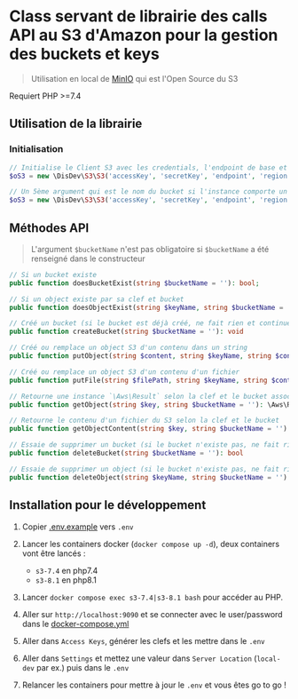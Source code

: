 # Class servant de librairie des calls API au S3 d'Amazon pour la gestion des buckets et keys

> Utilisation en local de [MinIO](https://min.io/docs/minio/linux/index.html) qui est l'Open Source du S3

Requiert PHP >=7.4

## Utilisation de la librairie

### Initialisation
```php
// Initialise le Client S3 avec les credentials, l'endpoint de base et la région du server AWS
$oS3 = new \DisDev\S3\S3('accessKey', 'secretKey', 'endpoint', 'region');

// Un 5ème argument qui est le nom du bucket si l'instance comporte un seul bucket, à ne pas réutiliser à chaque appel de méthode ;)
$oS3 = new \DisDev\S3\S3('accessKey', 'secretKey', 'endpoint', 'region', 'bucketName');
```

## Méthodes API
> L'argument `$bucketName` n'est pas obligatoire si `$bucketName` a été renseigné dans le constructeur

```php
// Si un bucket existe
public function doesBucketExist(string $bucketName = ''): bool;

// Si un object existe par sa clef et bucket
public function doesObjectExist(string $keyName, string $bucketName = ''): bool;

// Créé un bucket (si le bucket est déjà créé, ne fait rien et continue le process)
public function createBucket(string $bucketName = ''): void

// Créé ou remplace un object S3 d'un contenu dans un string
public function putObject(string $content, string $keyName, string $contentType, string $bucketName = ''): void

// Créé ou remplace un object S3 d'un contenu d'un fichier
public function putFile(string $filePath, string $keyName, string $contentType, string $bucketName = ''): void

// Retourne une instance `\Aws\Result` selon la clef et le bucket associés
public function getObject(string $key, string $bucketName = ''): \Aws\Result

// Retourne le contenu d'un fichier du S3 selon la clef et le bucket
public function getObjectContent(string $key, string $bucketName = ''): string

// Essaie de supprimer un bucket (si le bucket n'existe pas, ne fait rien et continue le process)
public function deleteBucket(string $bucketName = ''): bool

// Essaie de supprimer un object (si le bucket n'existe pas, ne fait rien et continue le process)
public function deleteObject(string $keyName, string $bucketName = ''): bool
```

## Installation pour le développement

1. Copier [.env.example](.env.example) vers `.env`

2. Lancer les containers docker (`docker compose up -d`), deux containers vont être lancés :
    - `s3-7.4` en php7.4
    - `s3-8.1` en php8.1

3. Lancer `docker compose exec s3-7.4|s3-8.1 bash` pour accéder au PHP.

4. Aller sur `http://localhost:9090` et se connecter avec le user/password dans le [docker-compose.yml](docker-compose.yml)

5. Aller dans `Access Keys`, générer les clefs et les mettre dans le `.env`

6. Aller dans `Settings` et mettez une valeur dans `Server Location` (`local-dev` par ex.) puis dans le `.env`

7. Relancer les containers pour mettre à jour le `.env` et vous êtes go to go !
